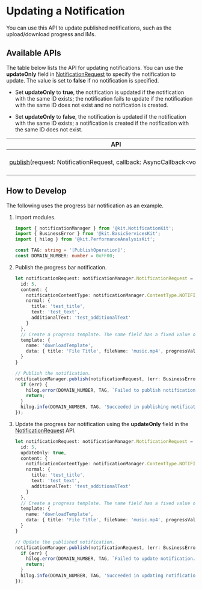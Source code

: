 # Updating a Notification

<!--Kit: Notification Kit-->
<!--Subsystem: Notification-->
<!--Owner: @peixu-->
<!--Designer: @dongqingran; @wulong158-->
<!--Tester: @wanghong1997-->
<!--Adviser: @fang-jinxu-->

You can use this API to update published notifications, such as the upload/download progress and IMs.

## Available APIs

The table below lists the API for updating notifications. You can use the **updateOnly** field in [NotificationRequest](../reference/apis-notification-kit/js-apis-inner-notification-notificationRequest.md#notificationrequest-1) to specify the notification to update. The value is set to **false** if no notification is specified.

- Set **updateOnly** to **true**, the notification is updated if the notification with the same ID exists; the notification fails to update if the notification with the same ID does not exist and no notification is created.

- Set **updateOnly** to **false**, the notification is updated if the notification with the same ID exists; a notification is created if the notification with the same ID does not exist.

| **API**| **Description**|
| -------- | -------- |
| [publish](../reference/apis-notification-kit/js-apis-notificationManager.md#notificationmanagerpublish)(request:&nbsp;NotificationRequest,&nbsp;callback:&nbsp;AsyncCallback&lt;void&gt;):&nbsp;void | Publishes an updated notification.                |


## How to Develop

The following uses the progress bar notification as an example.

1. Import modules.
   
   ```ts
   import { notificationManager } from '@kit.NotificationKit';
   import { BusinessError } from '@kit.BasicServicesKit';
   import { hilog } from '@kit.PerformanceAnalysisKit';

   const TAG: string = '[PublishOperation]';
   const DOMAIN_NUMBER: number = 0xFF00;
   ```

2. Publish the progress bar notification.

   ```ts
   let notificationRequest: notificationManager.NotificationRequest = {
     id: 5,
     content: {
       notificationContentType: notificationManager.ContentType.NOTIFICATION_CONTENT_BASIC_TEXT,
       normal: {
         title: 'test_title',
         text: 'test_text',
         additionalText: 'test_additionalText'
       }
     },
     // Create a progress template. The name field has a fixed value of downloadTemplate.
     template: {
       name: 'downloadTemplate',
       data: { title: 'File Title', fileName: 'music.mp4', progressValue: 50 }
     }
   }
   
   // Publish the notification.
   notificationManager.publish(notificationRequest, (err: BusinessError) => {
     if (err) {
       hilog.error(DOMAIN_NUMBER, TAG, `Failed to publish notification. Code is ${err.code}, message is ${err.message}`);
       return;
     }
     hilog.info(DOMAIN_NUMBER, TAG, 'Succeeded in publishing notification.');
   });
   ```

3. Update the progress bar notification using the **updateOnly** field in the [NotificationRequest](../reference/apis-notification-kit/js-apis-inner-notification-notificationRequest.md#notificationrequest-1) API.

   ```ts
   let notificationRequest: notificationManager.NotificationRequest = {
     id: 5,
     updateOnly: true,
     content: {
       notificationContentType: notificationManager.ContentType.NOTIFICATION_CONTENT_BASIC_TEXT,
       normal: {
         title: 'test_title',
         text: 'test_text',
         additionalText: 'test_additionalText'
       }
     },
     // Create a progress template. The name field has a fixed value of downloadTemplate.
     template: {
       name: 'downloadTemplate',
       data: { title: 'File Title', fileName: 'music.mp4', progressValue: 99 }
     }
   }
   
   // Update the published notification.
   notificationManager.publish(notificationRequest, (err: BusinessError) => {
     if (err) {
       hilog.error(DOMAIN_NUMBER, TAG, `Failed to update notification. Code is ${err.code}, message is ${err.message}`);
       return;
     }
     hilog.info(DOMAIN_NUMBER, TAG, 'Succeeded in updating notification.');
   });
   ```
